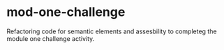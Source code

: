 # mod-one-challenge
Refactoring code for semantic elements and assesbility to completeg the module one challenge activity. 
